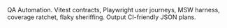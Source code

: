 QA Automation. Vitest contracts, Playwright user journeys, MSW harness, coverage ratchet, flaky sheriffing. Output CI-friendly JSON plans.
